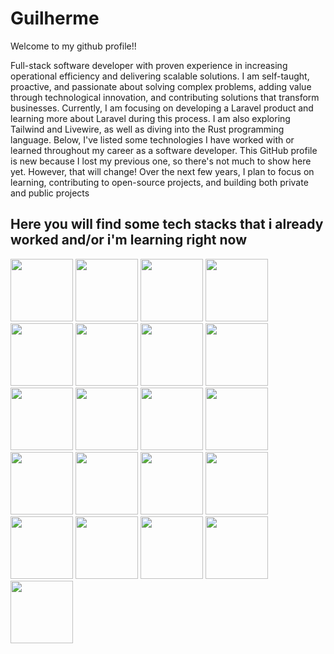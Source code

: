 # Guilherme
Welcome to my github profile!!

Full-stack software developer with proven experience in increasing operational efficiency and delivering scalable solutions. I am self-taught, proactive, and passionate about solving complex problems, adding value through technological innovation, and contributing solutions that transform businesses.
Currently, I am focusing on developing a Laravel product and learning more about Laravel during this process. I am also exploring Tailwind and Livewire, as well as diving into the Rust programming language. Below, I've listed some technologies I have worked with or learned throughout my career as a software developer.
This GitHub profile is new because I lost my previous one, so there's not much to show here yet. However, that will change! Over the next few years, I plan to focus on learning, contributing to open-source projects, and building both private and public projects

## Here you will find some tech stacks that i already worked and/or i'm learning right now

<img width="100px" margin-right="20px" src="https://cdn.jsdelivr.net/gh/devicons/devicon@latest/icons/php/php-original.svg" /> <img width="100px" src="https://cdn.jsdelivr.net/gh/devicons/devicon@latest/icons/laravel/laravel-original.svg" />
<img width="100px" src="https://cdn.jsdelivr.net/gh/devicons/devicon@latest/icons/vuejs/vuejs-original.svg" />
<img width="100px" src="https://cdn.jsdelivr.net/gh/devicons/devicon@latest/icons/livewire/livewire-original-wordmark.svg" />
<img width="100px" src="https://cdn.jsdelivr.net/gh/devicons/devicon@latest/icons/tailwindcss/tailwindcss-original-wordmark.svg" />
<img width="100px" src="https://cdn.jsdelivr.net/gh/devicons/devicon@latest/icons/python/python-original.svg" />
<img width="100px" src="https://cdn.jsdelivr.net/gh/devicons/devicon@latest/icons/pandas/pandas-original.svg" />
<img width="100px" src="https://cdn.jsdelivr.net/gh/devicons/devicon@latest/icons/csharp/csharp-original.svg" />
<img width="100px" src="https://cdn.jsdelivr.net/gh/devicons/devicon@latest/icons/dotnetcore/dotnetcore-original.svg" />
<img width="100px" src="https://cdn.jsdelivr.net/gh/devicons/devicon@latest/icons/mysql/mysql-original.svg" />
<img width="100px" src="https://cdn.jsdelivr.net/gh/devicons/devicon@latest/icons/mongodb/mongodb-original.svg" />
<img width="100px" src="https://cdn.jsdelivr.net/gh/devicons/devicon@latest/icons/docker/docker-original.svg" />
<img width="100px" src="https://cdn.jsdelivr.net/gh/devicons/devicon@latest/icons/git/git-original.svg" /> <img width="100px" src="https://cdn.jsdelivr.net/gh/devicons/devicon@latest/icons/bitbucket/bitbucket-original.svg" /> <img width="100px" src="https://cdn.jsdelivr.net/gh/devicons/devicon@latest/icons/gitlab/gitlab-original.svg" />
<img width="100px" src="https://cdn.jsdelivr.net/gh/devicons/devicon@latest/icons/amazonwebservices/amazonwebservices-original-wordmark.svg" />
<img width="100px" src="https://cdn.jsdelivr.net/gh/devicons/devicon@latest/icons/axios/axios-plain.svg" />
<img width="100px" src="https://cdn.jsdelivr.net/gh/devicons/devicon@latest/icons/bash/bash-original.svg" />
<img width="100px" src="https://cdn.jsdelivr.net/gh/devicons/devicon@latest/icons/composer/composer-original.svg" />
<img width="100px" src="https://cdn.jsdelivr.net/gh/devicons/devicon@latest/icons/javascript/javascript-original.svg" />
<img width="100px" src="https://cdn.jsdelivr.net/gh/devicons/devicon@latest/icons/linux/linux-original.svg" />
